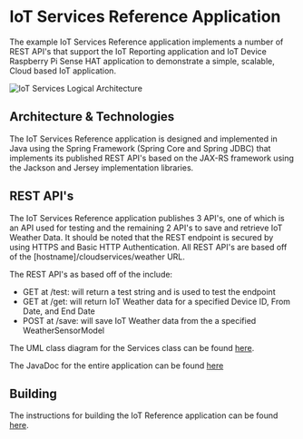 **IoT Services Reference Application**
==================
The example IoT Services Reference application implements a number of REST API's that support the IoT Reporting application and IoT Device Raspberry Pi Sense HAT application to demonstrate a simple, scalable, Cloud based IoT application.

![IoT Services Logical Architecture](https://github.com/markreha/cloudworkshop/blob/master/sdk/docs/architecture/images/iotservices.png)

Architecture & Technologies
--------
 The IoT Services Reference application is designed and implemented in Java using the Spring Framework (Spring Core and Spring JDBC) that implements its published REST API's based on the JAX-RS framework using the Jackson and Jersey implementation libraries. 
 
REST API's
--------
The IoT Services Reference application publishes 3 API's, one of which is an API used for testing and the remaining 2 API's to save and retrieve IoT Weather Data. It should be noted that the REST endpoint is secured by using HTTPS and Basic HTTP Authentication. All REST API's are based off of the [hostname]/cloudservices/weather URL.

The REST API's as based off of the include:

 - GET at /test: will return a test string and is used to test the endpoint
 - GET at /get: will return IoT Weather data for a specified Device ID, From Date, and End Date
 - POST at /save: will save IoT Weather data from the a specified WeatherSensorModel

The UML class diagram for the Services class can be found [here](http://htmlpreview.github.com/?http://htmlpreview.github.io/?https://github.com/markreha/cloudworkshop/blob/master/sdk/docs/javadoc/index.html).

The JavaDoc for the entire application can be found [here](http://htmlpreview.github.com/?https://github.com/markreha/cloudworkshop/blob/master/sdk/docs/javadoc/index.html) 

Building
--------
The instructions for building the IoT Reference application can be found [here](http://htmlpreview.github.com/?https://github.com/markreha/cloudworkshop/blob/master/sdk/docs/development/README.md).

